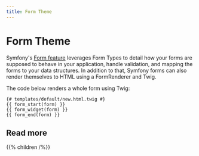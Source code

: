 ```yaml
---
title: Form Theme
---
```


# Form Theme

Symfony's [Form feature][sf-form-component] leverages Form Types to detail how your forms are supposed to behave in your application, handle validation, and mapping the forms to your data structures. In addition to that, Symfony forms can also render themselves to HTML using a FormRenderer and Twig.

The code below renders a whole form using Twig:

```twig
{# templates/default/new.html.twig #}
{{ form_start(form) }}
{{ form_widget(form) }}
{{ form_end(form) }}
```
[sf-form-component]: https://symfony.com/doc/4.4/forms.html

## Read more

{{% children /%}}

